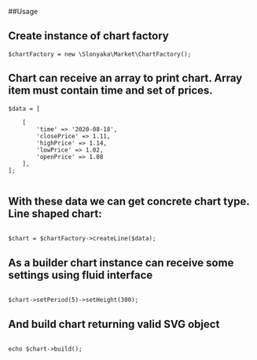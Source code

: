 ##Usage

Create instance of chart factory
---
``` 
$chartFactory = new \Slonyaka\Market\ChartFactory(); 
```

Chart can receive an array to print chart. Array item must contain time and set of prices.
---
```
$data = [
   
   	[
   		'time' => '2020-08-18',
   		'closePrice' => 1.11,
   		'highPrice' => 1.14,
   		'lowPrice' => 1.02,
   		'openPrice' => 1.08
   	],
];
   	
```

With these data we can get concrete chart type. Line shaped chart:
---
```

$chart = $chartFactory->createLine($data);

```

As a builder chart instance can receive some settings using fluid interface
---

```

$chart->setPeriod(5)->setHeight(300);

```

And build chart returning valid SVG object
---

```

echo $chart->build();

```